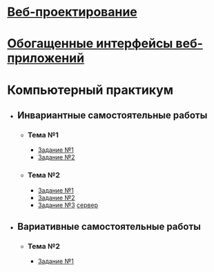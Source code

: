 # [Веб-проектирование](https://shekhovtcovae.github.io/web-portfolio/)
# [Обогащенные интерфейсы веб-приложений](https://shekhovtcovae.github.io/web-portfolio/web2)
# Компьютерный практикум

- ## Инвариантные самостоятельные работы
    - ### Тема №1
        - [Задание №1](https://github.com/ShekhovtcovaE/web-portfolio/blob/master/CP/isr/cmjs.md)
        - [Задание №2](https://github.com/ShekhovtcovaE/web-portfolio/blob/master/CP/isr/bind.md)
        
    - ### Тема №2
        - [Задание №1](https://github.com/ShekhovtcovaE/web-portfolio/blob/master/CP/isr/nodeser.js)
        - [Задание №2](https://drive.google.com/file/d/1zoH2AzDx9grzKtULqUvOToVEKw84Z411/view?usp=sharing)
        - [Задание №3](https://drive.google.com/file/d/159bjGUyxCpLHspFeVHYUGtnL_r0gvlC0/view?usp=sharing) [сервер](https://github.com/ShekhovtcovaE/web-portfolio/blob/master/CP/isr/restserv.js)
        
        
- ## Вариативные самостоятельные работы
    - ### Тема №2
        - [Задание №1](https://github.com/ShekhovtcovaE/web-portfolio/blob/master/CP/vsr/wbpck.md)
